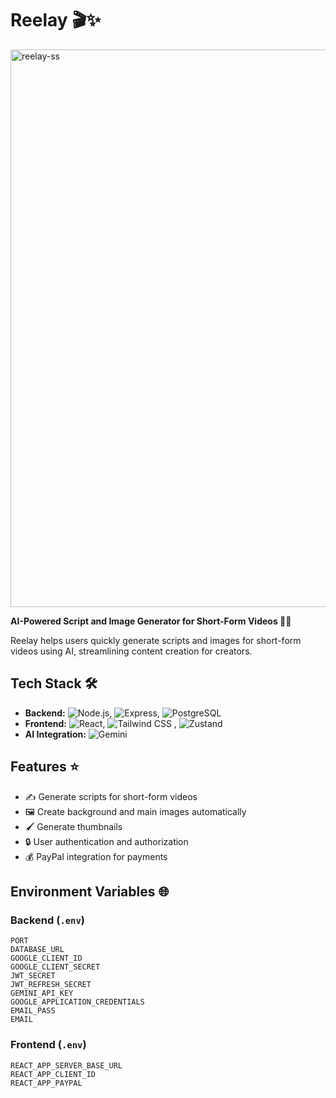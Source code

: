 # Reelay 🎬✨


<img width="1894" height="892" alt="reelay-ss" src="https://github.com/user-attachments/assets/c95c8b33-4b21-4a4e-a1ff-07d331912fba" />




**AI-Powered Script and Image Generator for Short-Form Videos 🤖🎨**

Reelay helps users quickly generate scripts and images for short-form videos using AI, streamlining content creation for creators.

## Tech Stack 🛠️

- **Backend:** ![Node.js](https://img.shields.io/badge/Node.js-339933?style=flat&logo=node.js&logoColor=white), ![Express](https://img.shields.io/badge/Express-000000?style=flat&logo=express&logoColor=white), ![PostgreSQL](https://img.shields.io/badge/PostgreSQL-336791?style=flat&logo=postgresql&logoColor=white) 
- **Frontend:** ![React](https://img.shields.io/badge/React-61DAFB?style=flat&logo=react&logoColor=black), ![Tailwind CSS](https://img.shields.io/badge/Tailwind%20CSS-06B6D4?style=flat&logo=tailwind-css&logoColor=white) , ![Zustand](https://img.shields.io/badge/Zustand-000000?style=flat&logo=zustand&logoColor=white)
- **AI Integration:** ![Gemini](https://img.shields.io/badge/Gemini-GoogleAI?style=flat&logo=google&logoColor=white) 

## Features ⭐

- ✍️ Generate scripts for short-form videos  
- 🖼️ Create background and main images automatically  
- 🖌️ Generate thumbnails  
- 🔒 User authentication and authorization  
- 💰 PayPal integration for payments

## Environment Variables 🌐

### Backend (`.env`)
```
PORT
DATABASE_URL
GOOGLE_CLIENT_ID
GOOGLE_CLIENT_SECRET
JWT_SECRET
JWT_REFRESH_SECRET
GEMINI_API_KEY
GOOGLE_APPLICATION_CREDENTIALS
EMAIL_PASS
EMAIL
```

### Frontend (`.env`)
```
REACT_APP_SERVER_BASE_URL
REACT_APP_CLIENT_ID
REACT_APP_PAYPAL
```

